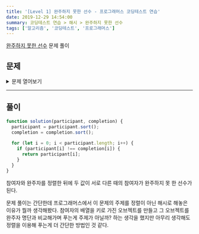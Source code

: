 ```yaml
---
title: '[Level 1] 완주하지 못한 선수 - 프로그래머스 코딩테스트 연습'
date: 2019-12-29 14:54:00
summary: 코딩테스트 연습 > 해시 > 완주하지 못한 선수
tags: ['알고리즘', '코딩테스트', '프로그래머스']
---
```


[완주하지 못한 선수](https://programmers.co.kr/learn/courses/30/lessons/42576) 문제 풀이

## 문제

<details>
  <summary>문제 열어보기</summary>

수많은 마라톤 선수들이 마라톤에 참여하였습니다. 단 한 명의 선수를 제외하고는 모든 선수가 마라톤을 완주하였습니다.

마라톤에 참여한 선수들의 이름이 담긴 배열 participant와 완주한 선수들의 이름이 담긴 배열 completion이 주어질 때, 완주하지 못한 선수의 이름을 return 하도록 solution 함수를 작성해주세요.

### 제한사항

* 마라톤 경기에 참여한 선수의 수는 1명 이상 100,000명 이하입니다.
* completion의 길이는 participant의 길이보다 1 작습니다.
* 참가자의 이름은 1개 이상 20개 이하의 알파벳 소문자로 이루어져 있습니다.
* 참가자 중에는 동명이인이 있을 수 있습니다.

### 입출력 예

participant | completion | return
--- | --- | ---
[leo, kiki, eden] | [eden, kiki] | leo
[marina, josipa, nikola, vinko, filipa] | [josipa, filipa, marina, nikola] | vinko
[mislav, stanko, mislav, ana] | [stanko, ana, mislav] | mislav

### 입출력 예 설명

* 예제 #1  
  leo는 참여자 명단에는 있지만, 완주자 명단에는 없기 때문에 완주하지 못했습니다.
* 예제 #2  
  vinko는 참여자 명단에는 있지만, 완주자 명단에는 없기 때문에 완주하지 못했습니다.
* 예제 #3  
  mislav는 참여자 명단에는 두 명이 있지만, 완주자 명단에는 한 명밖에 없기 때문에 한명은 완주하지 못했습니다.

</details>

------

## 풀이

```javascript
function solution(participant, completion) {
  participant = participant.sort();
  completion = completion.sort();
  
  for (let i = 0; i < participant.length; i++) {
    if (participant[i] !== completion[i]) {
      return participant[i];
    }
  }
}
```

참여자와 완주자를 정렬한 뒤에 두 값이 서로 다른 때의 참여자가 완주하지 못 한 선수가 된다.

문제 풀이는 간단한데 프로그래머스에서 이 문제의 주제를 정렬이 아닌 해시로 해놓은 이유가 뭘까 생각해봤다. 참여자의 배열을 키로 가진 오브젝트를 만들고 그 오브젝트를 완주자 명단과 비교해가며 푸는게 주제가 아닐까? 하는 생각을 했지만 아무리 생각해도 정렬을 이용해 푸는게 더 간단한 방법인 것 같다.
